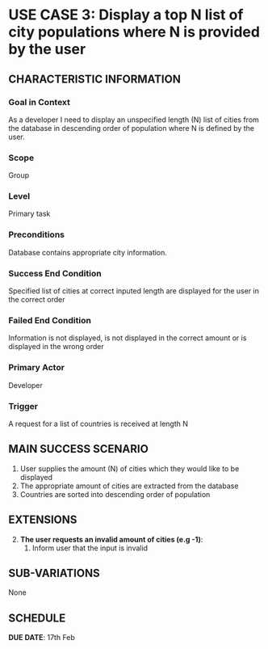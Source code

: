 # USE CASE 3: Display a top N list of city populations where N is provided by the user

## CHARACTERISTIC INFORMATION

### Goal in Context

As a developer I need to display an unspecified length (N) list of cities from the database in descending order of population where N is defined by the user.

### Scope

Group

### Level

Primary task

### Preconditions

Database contains appropriate city information.

### Success End Condition

Specified list of cities at correct inputed length are displayed for the user in the correct order 

### Failed End Condition

Information is not displayed, is not displayed in the correct amount or is displayed in the wrong order

### Primary Actor

Developer

### Trigger

A request for a list of countries is received at length N

## MAIN SUCCESS SCENARIO

1. User supplies the amount (N) of cities which they would like to be displayed
2. The appropriate amount of cities are extracted from the database
3. Countries are sorted into descending order of population

## EXTENSIONS

2. **The user requests an invalid amount of cities (e.g -1)**:
    1. Inform user that the input is invalid

## SUB-VARIATIONS

None

## SCHEDULE

**DUE DATE**: 17th Feb
